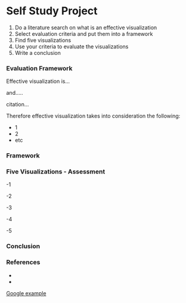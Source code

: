 # Self Study Project 

1. Do a literature search on what is an effective visualization
2. Select evaluation criteria and put them into a framework
3. Find five visualizations
4. Use your criteria to evaluate the visualizations
5. Write a conclusion

### Evaluation Framework
Effective visualization is...

and.....

citation...

Therefore effective visualization takes into consideration the following:
- 1
- 2 
- etc

### Framework



### Five Visualizations - Assessment

-1

-2

-3

-4

-5

### Conclusion



### References
-
-




[Google example][Link1]

[Link1]: https://www.google.com/
